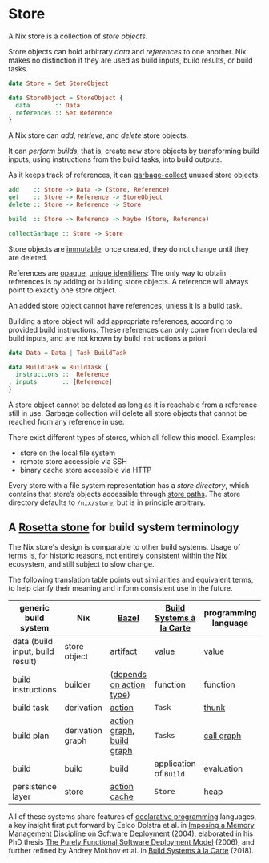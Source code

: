 # Store

A Nix store is a collection of *store objects*.

Store objects can hold arbitrary *data* and *references* to one another.
Nix makes no distinction if they are used as build inputs, build results, or build tasks.

```haskell
data Store = Set StoreObject

data StoreObject = StoreObject {
  data       :: Data
, references :: Set Reference
}
```

A Nix store can *add*, *retrieve*, and *delete* store objects.

It can *perform builds*, that is, create new store objects by transforming build inputs, using instructions from the build tasks, into build outputs.

As it keeps track of references, it can [garbage-collect](https://en.m.wikipedia.org/wiki/Garbage_collection_(computer_science)) unused store objects.

```haskell
add    :: Store -> Data -> (Store, Reference)
get    :: Store -> Reference -> StoreObject
delete :: Store -> Reference -> Store

build  :: Store -> Reference -> Maybe (Store, Reference)

collectGarbage :: Store -> Store
```

Store objects are [immutable](https://en.m.wikipedia.org/wiki/Immutable_object): once created, they do not change until they are deleted.

References are [opaque](https://en.m.wikipedia.org/wiki/Opaque_data_type), [unique identifiers](https://en.m.wikipedia.org/wiki/Unique_identifier):
The only way to obtain references is by adding or building store objects.
A reference will always point to exactly one store object.

An added store object cannot have references, unless it is a build task.

Building a store object will add appropriate references, according to provided build instructions.
These references can only come from declared build inputs, and are not known by build instructions a priori.

```haskell
data Data = Data | Task BuildTask

data BuildTask = BuildTask {
  instructions ::  Reference
, inputs       :: [Reference]
}
```

A store object cannot be deleted as long as it is reachable from a reference still in use.
Garbage collection will delete all store objects that cannot be reached from any reference in use.

<!-- more details in section on garbage collection, link to it once it exists -->

There exist different types of stores, which all follow this model.
Examples:
- store on the local file system
- remote store accessible via SSH
- binary cache store accessible via HTTP

Every store with a file system representation has a *store directory*, which contains that store’s objects accessible through [store paths](paths.md).
The store directory defaults to `/nix/store`, but is in principle arbitrary.

## A [Rosetta stone][rosetta-stone] for build system terminology

The Nix store's design is comparable to other build systems.
Usage of terms is, for historic reasons, not entirely consistent within the Nix ecosystem, and still subject to slow change.

The following translation table points out similarities and equivalent terms, to help clarify their meaning and inform consistent use in the future.

| generic build system             | Nix              | [Bazel][bazel]                                                       | [Build Systems à la Carte][bsalc] | programming language     |
| -------------------------------- | ---------------- | -------------------------------------------------------------------- | --------------------------------- | ------------------------ |
| data (build input, build result) | store object     | [artifact][bazel-artifact]                                           | value                             | value                    |
| build instructions               | builder          | ([depends on action type][bazel-actions])                            | function                          | function                 |
| build task                       | derivation       | [action][bazel-action]                                               | `Task`                            | [thunk][thunk]           |
| build plan                       | derivation graph | [action graph][bazel-action-graph], [build graph][bazel-build-graph] | `Tasks`                           | [call graph][call-graph] |
| build                            | build            | build                                                                | application of `Build`            | evaluation               |
| persistence layer                | store            | [action cache][bazel-action-cache]                                   | `Store`                           | heap                     |

All of these systems share features of [declarative programming][declarative-programming] languages, a key insight first put forward by Eelco Dolstra et al. in [Imposing a Memory Management Discipline on Software Deployment][immdsd] (2004), elaborated in his PhD thesis [The Purely Functional Software Deployment Model][phd-thesis] (2006), and further refined by Andrey Mokhov et al. in [Build Systems à la Carte][bsalc] (2018).

[rosetta-stone]: https://en.m.wikipedia.org/wiki/Rosetta_Stone
[bazel]: https://bazel.build/start/bazel-intro
[bazel-artifact]: https://bazel.build/reference/glossary#artifact
[bazel-actions]: https://docs.bazel.build/versions/main/skylark/lib/actions.html
[bazel-action]: https://bazel.build/reference/glossary#action
[bazel-action-graph]: https://bazel.build/reference/glossary#action-graph
[bazel-build-graph]: https://bazel.build/reference/glossary#build-graph
[bazel-action-cache]: https://bazel.build/reference/glossary#action-cache
[thunk]: https://en.m.wikipedia.org/wiki/Thunk
[call-graph]: https://en.m.wikipedia.org/wiki/Call_graph
[declarative-programming]: https://en.m.wikipedia.org/wiki/Declarative_programming
[immdsd]: https://edolstra.github.io/pubs/immdsd-icse2004-final.pdf
[phd-thesis]: https://edolstra.github.io/pubs/phd-thesis.pdf
[bsalc]: https://www.microsoft.com/en-us/research/uploads/prod/2018/03/build-systems.pdf
